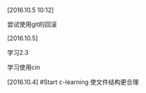 [2016.10.5 10:12]

尝试使用git的回滚

[2016.10.5]

学习2.3

学习使用cin

[2016.10.4]
#Start c-learning
使文件结构更合理

